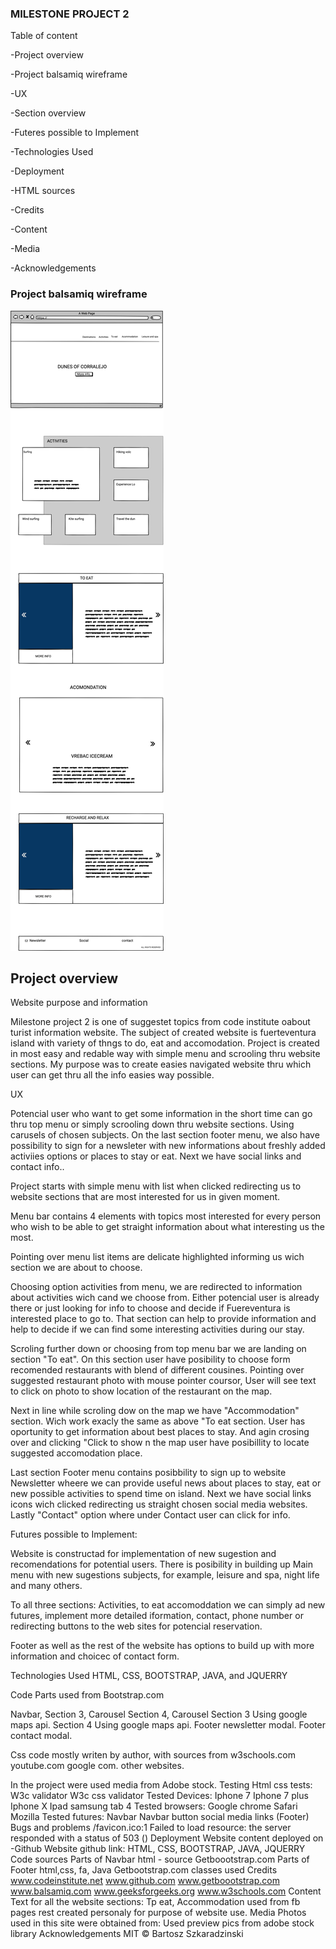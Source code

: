 ### MILESTONE PROJECT 2

Table of content

-Project overview

-Project balsamiq wireframe

-UX

-Section overview

-Futeres possible to Implement

-Technologies Used

-Deployment

-HTML sources

-Credits

-Content

-Media

-Acknowledgements

### Project balsamiq wireframe

![Balsamic wireframe](images/mp2-balsamiq-wireframe.png "BALSAMIQ WIREFRAME MILESTONE PROJECT 2")


## Project overview


Website purpose and information

Milestone project 2 is one of suggestet topics from code institute oabout turist information website.
The subject of created website is fuerteventura island with variety of 
thngs to do, eat and accomodation. 
Project is created in most easy and redable way with simple menu and scrooling thru website sections. My purpose was to create easies navigated website thru which user can get thru all the info easies way possible.


UX

Potencial user who want to get some information in the short time can go thru top menu or simply scrooling down thru website sections. Using carusels of chosen subjects. On the last section footer menu, we also have possibility to sign for a newsleter with new informations about freshly added activiies options or places to stay or eat. Next we have social links and contact info..

Project starts with simple menu  with list when clicked redirecting us to website sections that are most interested for us in given moment.

Menu bar contains 4 elements with topics most interested for every person who wish to be able to get straight information about what interesting us the most. 

Pointing over menu list items are delicate highlighted informing us wich section we are about to choose.

Choosing option activities from menu,  we are redirected to information about activities wich cand we choose from. Either potencial user is already there or just looking for info to choose and decide if Fuereventura is interested place to go to. That section can help to provide information and help to decide if we can find some interesting activities during our stay. 

Scroling further down or choosing from top menu bar we are landing on section "To eat". On this section user have posibility to choose form recomended restaurants with blend of different cousines. Pointing over suggested restaurant photo with mouse pointer coursor, User will see text to click on photo to show location of the restaurant on the map.

Next in line while scroling dow on the map we have "Accommodation" section.
Wich work exacly the same as above "To eat section. User has oportunity to get information about best places to stay. And agin crosing over and clicking "Click to show n the map user have posibillity to locate suggested accomodation place. 


Last section Footer menu contains posibbility to sign up to website Newsletter wheere we can provide useful news about places to stay, eat or new possible activities to spend time on island. Next we have social links icons wich clicked redirecting us straight chosen social media websites. Lastly "Contact" option where under Contact user can click for info.

Futures possible to Implement:

Website is constructad for implementation of new sugestion and recomendations for potential users. There is posibility in building up Main menu with new sugestions subjects, for example, leisure and spa, night life and many others.

To all three sections: Activities, to eat  accomoddation we can simply ad new futures, implement more detailed iformation, contact, phone number or redirecting buttons to the web sites for potencial reservation. 

Footer as well as the rest of the website has options to build up with more information and choicec of contact form.



Technologies Used
HTML, CSS, BOOTSTRAP, JAVA, and JQUERRY

Code Parts used from Bootstrap.com

Navbar,
Section 3, Carousel
Section 4, Carousel
Section 3  Using google maps api.
Section 4  Using google maps api.
Footer newsletter modal.
Footer contact modal. 


Css code mostly writen by author, with sources from 
w3schools.com
youtube.com
google com.
other websites. 

In the project were used media from Adobe stock.
Testing
Html css tests:
W3c validator
W3c css validator
Tested Devices:
Iphone 7
Iphone 7 plus
Iphone X
Ipad
samsung tab 4
Tested browsers:
Google chrome
Safari
Mozilla
Tested futures:
Navbar
Navbar button
social media links (Footer)
Bugs and problems
/favicon.ico:1 Failed to load resource: the server responded with a status of 503 ()
Deployment
Website content deployed on -Github
Website github link: 
HTML, CSS, BOOTSTRAP, JAVA, JQUERRY Code sources
Parts of Navbar html - source Getboootstrap.com
Parts of Footer html,css, fa, Java 
Getbootstrap.com classes used
Credits
www.codeinstitute.net
www.github.com
www.getboootstrap.com
www.balsamiq.com
www.geeksforgeeks.org
www.w3schools.com
Content
Text for all the website sections: Tp eat, Accommodation used from fb pages rest  created personaly for purpose of website use.
Media
Photos used in this site were obtained from:
Used preview pics from adobe stock library
Acknowledgements
MIT © Bartosz Szkaradzinski